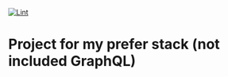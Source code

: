 [![Lint](https://github.com/Pahomkch/example-2021/actions/workflows/lint.yml/badge.svg)](https://github.com/Pahomkch/example-2021/actions/workflows/lint.yml)

# Project for my prefer stack (not included GraphQL)
